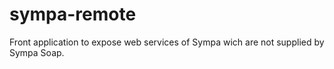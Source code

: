 sympa-remote
============

Front application to expose web services of Sympa wich are not supplied by Sympa Soap.
